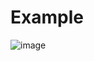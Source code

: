 # Example

![image](https://github.com/bilousd61/Calculator_csharp/assets/124484229/43efb3a3-187f-4d34-8c40-af048d8ae8a5)
